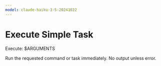 ```yaml
---
model: claude-haiku-3-5-20241022
---
```


# Execute Simple Task

Execute: $ARGUMENTS

Run the requested command or task immediately. No output unless error.